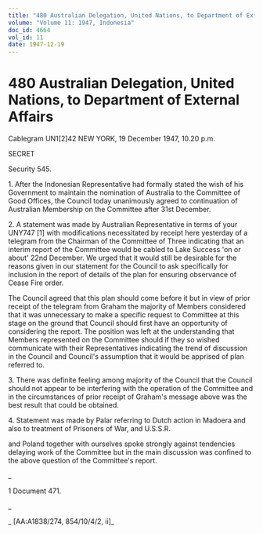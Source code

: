 ```yaml
---
title: "480 Australian Delegation, United Nations, to Department of External Affairs"
volume: "Volume 11: 1947, Indonesia"
doc_id: 4664
vol_id: 11
date: 1947-12-19
---
```


# 480 Australian Delegation, United Nations, to Department of External Affairs

Cablegram UN1[2]42 NEW YORK, 19 December 1947, 10.20 p.m.

SECRET

Security 545.

1\. After the Indonesian Representative had formally stated the wish of his Government to maintain the nomination of Australia to the Committee of Good Offices, the Council today unanimously agreed to continuation of Australian Membership on the Committee after 31st December.

2\. A statement was made by Australian Representative in terms of your UNY747 [1] with modifications necessitated by receipt here yesterday of a telegram from the Chairman of the Committee of Three indicating that an interim report of the Committee would be cabled to Lake Success 'on or about' 22nd December. We urged that it would still be desirable for the reasons given in our statement for the Council to ask specifically for inclusion in the report of details of the plan for ensuring observance of Cease Fire order.

The Council agreed that this plan should come before it but in view of prior receipt of the telegram from Graham the majority of Members considered that it was unnecessary to make a specific request to Committee at this stage on the ground that Council should first have an opportunity of considering the report. The position was left at the understanding that Members represented on the Committee should if they so wished communicate with their Representatives indicating the trend of discussion in the Council and Council's assumption that it would be apprised of plan referred to.

3\. There was definite feeling among majority of the Council that the Council should not appear to be interfering with the operation of the Committee and in the circumstances of prior receipt of Graham's message above was the best result that could be obtained.

4\. Statement was made by Palar referring to Dutch action in Madoera and also to treatment of Prisoners of War, and U.S.S.R.

and Poland together with ourselves spoke strongly against tendencies delaying work of the Committee but in the main discussion was confined to the above question of the Committee's report.

_

1 Document 471.

_

_ [AA:A1838/274, 854/10/4/2, ii]_
